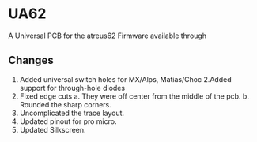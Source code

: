 # UA62
A Universal PCB for the atreus62
Firmware available through

## Changes
1. Added universal switch holes for MX/Alps, Matias/Choc
2.Added support for through-hole diodes
3. Fixed edge cuts
  a. They were off center from the middle of the pcb.
  b. Rounded the sharp corners.
4. Uncomplicated the trace layout.
5. Updated pinout for pro micro.
6. Updated Silkscreen.
